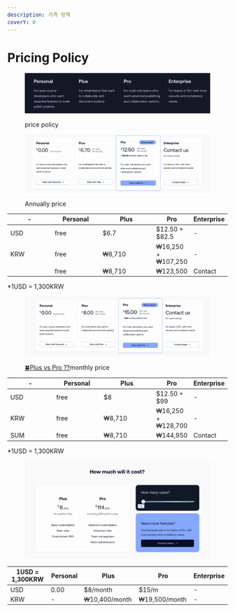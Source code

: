 ```yaml
---
description: 가격 정책
coverY: 0
---
```


# Pricing Policy

<figure><img src="../../.gitbook/assets/image (8).png" alt=""><figcaption><p>price policy</p></figcaption></figure>



<figure><img src="../../.gitbook/assets/image (4) (1).png" alt=""><figcaption><p>Annually price </p></figcaption></figure>

<table><thead><tr><th width="101">-</th><th width="104">Personal</th><th width="122">Plus</th><th>Pro</th><th>Enterprise</th></tr></thead><tbody><tr><td>USD</td><td>free</td><td>$6.7</td><td>$12.50 + $82.5</td><td>-</td></tr><tr><td>KRW</td><td>free</td><td>₩8,710</td><td>₩16,250 + ₩107,250</td><td>-</td></tr><tr><td></td><td>free</td><td>₩8,710</td><td>₩123,500</td><td>Contact</td></tr></tbody></table>

\*1USD = 1,300KRW

<figure><img src="../../.gitbook/assets/image (2).png" alt=""><figcaption><p><a href="https://app.gitbook.com/o/ENtDVkwNTW2ljPVQjvCq/s/NChuFaoJZGEFcv2hjNGq/~/changes/15/overview/plus-vs-pro">🍀Plus vs Pro ??</a>monthly price </p></figcaption></figure>

<table><thead><tr><th width="100">-</th><th width="100">Personal</th><th width="114">Plus</th><th>Pro</th><th>Enterprise</th></tr></thead><tbody><tr><td>USD</td><td>free</td><td>$8</td><td>$12.50 + $99</td><td>-</td></tr><tr><td>KRW</td><td>free</td><td>₩8,710</td><td>₩16,250 + ₩128,700</td><td>-</td></tr><tr><td>SUM</td><td>free</td><td>₩8,710</td><td>₩144,950</td><td>Contact</td></tr></tbody></table>

\*1USD = 1,300KRW

<figure><img src="../../.gitbook/assets/image (1).png" alt=""><figcaption></figcaption></figure>







<table><thead><tr><th width="194">1USD = 1,300KRW</th><th width="103">Personal</th><th width="161">Plus</th><th width="161">Pro</th><th>Enterprise</th></tr></thead><tbody><tr><td>USD</td><td>0.00</td><td>$8/month</td><td>$15/m</td><td>-</td></tr><tr><td>KRW</td><td>-</td><td>₩10,400/month</td><td>₩19,500/month</td><td>-</td></tr></tbody></table>

